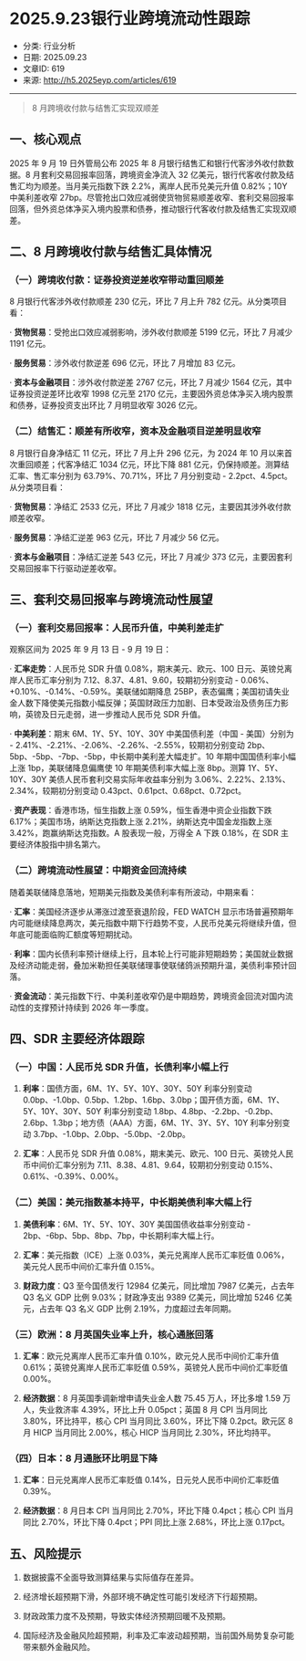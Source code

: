 # 2025.9.23银行业跨境流动性跟踪

- 分类: 行业分析
- 日期: 2025.09.23
- 文章ID: 619
- 来源: http://h5.2025eyp.com/articles/619

---

> 8 月跨境收付款与结售汇实现双顺差

## **一、核心观点**

2025 年 9 月 19 日外管局公布 2025 年 8 月银行结售汇和银行代客涉外收付款数据。8 月套利交易回报率回落，跨境资金净流入 32 亿美元，银行代客收付款及结售汇均为顺差。当月美元指数下跌 2.2%，离岸人民币兑美元升值 0.82%；10Y 中美利差收窄 27bp。尽管抢出口效应减弱使货物贸易顺差收窄、套利交易回报率回落，但外资总体净买入境内股票和债券，推动银行代客收付款及结售汇实现双顺差。

## **二、8 月跨境收付款与结售汇具体情况**

### **（一）跨境收付款：证券投资逆差收窄带动重回顺差**

8 月银行代客涉外收付款顺差 230 亿元，环比 7 月上升 782 亿元。从分类项目看：

· **货物贸易**：受抢出口效应减弱影响，涉外收付款顺差 5199 亿元，环比 7 月减少 1191 亿元。

· **服务贸易**：涉外收付款逆差 696 亿元，环比 7 月增加 83 亿元。

· **资本与金融项目**：涉外收付款逆差 2767 亿元，环比 7 月减少 1564 亿元，其中证券投资逆差环比收窄 1998 亿元至 2170 亿元，主要因外资总体净买入境内股票和债券，证券投资支出环比 7 月明显收窄 3026 亿元。

### **（二）结售汇：顺差有所收窄，资本及金融项目逆差明显收窄**

8 月银行自身净结汇 11 亿元，环比 7 月上升 296 亿元，为 2024 年 10 月以来首次重回顺差；代客净结汇 1034 亿元，环比下降 881 亿元，仍保持顺差。测算结汇率、售汇率分别为 63.79%、70.71%，环比 7 月分别变动 - 2.2pct、4.5pct。从分类项目看：

· **货物贸易**：净结汇 2533 亿元，环比 7 月减少 1818 亿元，主要因其涉外收付款顺差收窄。

· **服务贸易**：净结汇逆差 963 亿元，环比 7 月减少 56 亿元。

· **资本与金融项目**：净结汇逆差 543 亿元，环比 7 月减少 373 亿元，主要因套利交易回报率下行驱动逆差收窄。

## **三、套利交易回报率与跨境流动性展望**

### **（一）套利交易回报率：人民币升值，中美利差走扩**

观察区间为 2025 年 9 月 13 日 - 9 月 19 日：

· **汇率走势**：人民币兑 SDR 升值 0.08%，期末美元、欧元、100 日元、英镑兑离岸人民币汇率分别为 7.12、8.37、4.81、9.60，较期初分别变动 - 0.06%、+0.10%、-0.14%、-0.59%。美联储如期降息 25BP，表态偏鹰；美国初请失业金人数下降使美元指数小幅反弹；英国财政压力加剧、日本受政治及债务压力影响，英镑及日元走弱，进一步推动人民币兑 SDR 升值。

· **中美利差**：期末 6M、1Y、5Y、10Y、30Y 中美国债利差（中国 - 美国）分别为 - 2.41%、-2.21%、-2.06%、-2.26%、-2.55%，较期初分别变动 2bp、5bp、-5bp、-7bp、-5bp，中长期中美利差大幅走扩。10 年期中国国债利率小幅上涨 1bp，美联储降息偏鹰使 10 年期美债利率大幅上涨 8bp。测算 1Y、5Y、10Y、30Y 美债人民币套利交易实际年收益率分别为 3.06%、2.22%、2.13%、2.34%，较期初分别变动 0.43pct、0.61pct、0.68pct、0.72pct。

· **资产表现**：香港市场，恒生指数上涨 0.59%，恒生香港中资企业指数下跌 6.17%；美国市场，纳斯达克指数上涨 2.21%，纳斯达克中国金龙指数上涨 3.42%，跑赢纳斯达克指数。A 股表现一般，万得全 A 下跌 0.18%，在 SDR 主要经济体股指中排名第六。

### **（二）跨境流动性展望：中期资金回流持续**

随着美联储降息落地，短期美元指数及美债利率有所波动，中期来看：

· **汇率**：美国经济逐步从滞涨过渡至衰退阶段，FED WATCH 显示市场普遍预期年内可能继续降息两次，美元指数中期下行趋势不变，人民币兑美元将继续升值，但年底可能面临购汇额度等短期扰动。

· **利率**：国内长债利率预计继续上行，且本轮上行可能非短期趋势；美国就业数据及经济动能走弱，叠加米勒担任美联储理事使联储鸽派预期升温，美债利率预计回落。

· **资金流动**：美元指数下行、中美利差收窄仍是中期趋势，跨境资金回流对国内流动性的支撑预计持续到 2026 年一季度。

## **四、SDR 主要经济体跟踪**

### **（一）中国：人民币兑 SDR 升值，长债利率小幅上行**

00001. **利率**：国债方面，6M、1Y、5Y、10Y、30Y、50Y 利率分别变动 0.0bp、-1.0bp、0.5bp、1.2bp、1.6bp、3.0bp；国开债方面，6M、1Y、5Y、10Y、30Y、50Y 利率分别变动 1.8bp、4.8bp、-2.2bp、-0.2bp、2.6bp、1.3bp；地方债（AAA）方面，6M、1Y、3Y、5Y、10Y 利率分别变动 3.7bp、-1.0bp、2.0bp、-5.0bp、-2.0bp。

00002. **汇率**：人民币兑 SDR 升值 0.08%，期末美元、欧元、100 日元、英镑兑人民币中间价汇率分别为 7.11、8.38、4.81、9.64，较期初分别变动 0.15%、0.61%、-0.39%、0.00%。

### **（二）美国：美元指数基本持平，中长期美债利率大幅上行**

00001. **美债利率**：6M、1Y、5Y、10Y、30Y 美国国债收益率分别变动 - 2bp、-6bp、5bp、8bp、7bp，中长期利率大幅上行。

00002. **汇率**：美元指数（ICE）上涨 0.03%，美元兑离岸人民币汇率贬值 0.06%，美元兑人民币中间价汇率升值 0.15%。

00003. **财政力度**：Q3 至今国债发行 12984 亿美元，同比增加 7987 亿美元，占去年 Q3 名义 GDP 比例 9.03%；财政净支出 9389 亿美元，同比增加 5246 亿美元，占去年 Q3 名义 GDP 比例 2.19%，力度超过去年同期。

### **（三）欧洲：8 月英国失业率上升，核心通胀回落**

00001. **汇率**：欧元兑离岸人民币汇率升值 0.10%，欧元兑人民币中间价汇率升值 0.61%；英镑兑离岸人民币汇率贬值 0.59%，英镑兑人民币中间价汇率贬值 0.00%。

00002. **经济数据**：8 月英国季调新增申请失业金人数 75.45 万人，环比多增 1.59 万人，失业救济率 4.39%，环比上升 0.05pct；英国 8 月 CPI 当月同比 3.80%，环比持平，核心 CPI 当月同比 3.60%，环比下降 0.2pct。欧元区 8 月 HICP 当月同比 2.00%，核心 HICP 当月同比 2.30%，环比均持平。

### **（四）日本：8 月通胀环比明显下降**

00001. **汇率**：日元兑离岸人民币汇率贬值 0.14%，日元兑人民币中间价汇率贬值 0.39%。

00002. **经济数据**：8 月日本 CPI 当月同比 2.70%，环比下降 0.4pct；核心 CPI 当月同比 2.70%，环比下降 0.4pct；PPI 同比上涨 2.68%，环比上涨 0.17pct。

## **五、风险提示**

00001. 数据披露不全面导致测算结果与实际值存在差异。

00002. 经济增长超预期下滑，外部环境不确定性可能引发经济下行超预期。

00003. 财政政策力度不及预期，导致实体经济预期回暖不及预期。

00004. 国际经济及金融风险超预期，利率及汇率波动超预期，当前国外局势复杂可能带来额外金融风险。
